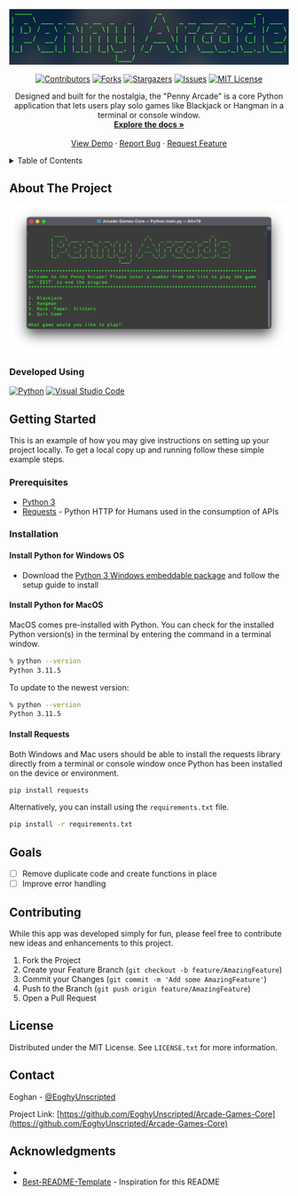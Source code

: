 <!-- PROJECT LOGO -->
<div align="center">
  <a href="https://github.com/EoghyUnscripted/Arcade-Games-Core">
    <img src="Images/logo.png" alt="Logo" height="100">
  </a>

[![Contributors][contributors-shield]][contributors-url]
[![Forks][forks-shield]][forks-url]
[![Stargazers][stars-shield]][stars-url]
[![Issues][issues-shield]][issues-url]
[![MIT License][license-shield]][license-url]

  <p align="center">
    Designed and built for the nostalgia, the "Penny Arcade" is a core Python application that lets users play solo games like Blackjack or Hangman in a terminal or console window.
    <br />
    <a href="https://github.com/EoghyUnscripted/Arcade-Games-Core"><strong>Explore the docs »</strong></a>
    <br />
    <br />
    <a href="https://github.com/EoghyUnscripted/Arcade-Games-Core">View Demo</a>
    ·
    <a href="https://github.com/EoghyUnscripted/Arcade-Games-Core/issues">Report Bug</a>
    ·
    <a href="https://github.com/EoghyUnscripted/Arcade-Games-Core/issues">Request Feature</a>
  </p>
</div>

<!-- TABLE OF CONTENTS -->
<details>
  <summary>Table of Contents</summary>
  <ol>
    <li>
      <a href="#about-the-project">About The Project</a>
      <ul>
        <li><a href="#developed-using">Developed Using</a></li>
      </ul>
    </li>
    <li>
      <a href="#getting-started">Getting Started</a>
      <ul>
        <li><a href="#prerequisites">Prerequisites</a></li>
        <li><a href="#installation">Installation</a></li>
        <ul>
            <li><a href="#python-for-windows-os">Install Python for Windows OS</a></li>
            <li><a href="#python-for-macos">Install Python for MacOS</a></li>
            <li><a href="#requests">Install Requests</a></li>
        </ul>
      </ul>
    </li>
    <li><a href="#goals">Goals</a></li>
    <li><a href="#contributing">Contributing</a></li>
    <li><a href="#license">License</a></li>
    <li><a href="#contact">Contact</a></li>
    <li><a href="#acknowledgments">Acknowledgments</a></li>
  </ol>
</details>

<!-- ABOUT THE PROJECT -->
## About The Project

[![Product Name Screen Shot][product-screenshot]](https://replit.com/@EoghyUnscripted/Penny-Arcade)

### Developed Using

[![Python][Python]][Python-URL]
[![Visual Studio Code][Visual-Studio-Code]][Visual-Studio-Code-URL]

<!-- GETTING STARTED -->
## Getting Started

This is an example of how you may give instructions on setting up your project locally.
To get a local copy up and running follow these simple example steps.

### Prerequisites

- [Python 3](https://python.org/)
- [Requests](https://pypi.org/project/requests/) - Python HTTP for Humans used in the consumption of APIs

### Installation

#### Install Python for Windows OS

- Download the [Python 3 Windows embeddable package](https://www.python.org/downloads/) and follow the setup guide to install

#### Install Python for MacOS

MacOS comes pre-installed with Python. You can check for the installed Python version(s) in the terminal by entering the command in a terminal window.

```sh
% python --version
Python 3.11.5
```

To update to the newest version:

```sh
% python --version
Python 3.11.5
```

#### Install Requests

Both Windows and Mac users should be able to install the requests library directly from a terminal or console window once Python has been installed on the device or environment.

```sh
pip install requests
```

Alternatively, you can install using the `requirements.txt` file.

```sh
pip install -r requirements.txt
```

<!-- GOALS -->
## Goals

- [ ] Remove duplicate code and create functions in place
- [ ] Improve error handling

<!-- CONTRIBUTING -->
## Contributing

While this app was developed simply for fun, please feel free to contribute new ideas and enhancements to this project.

1. Fork the Project
2. Create your Feature Branch (`git checkout -b feature/AmazingFeature`)
3. Commit your Changes (`git commit -m 'Add some AmazingFeature'`)
4. Push to the Branch (`git push origin feature/AmazingFeature`)
5. Open a Pull Request

<!-- LICENSE -->
## License

Distributed under the MIT License. See `LICENSE.txt` for more information.

<!-- CONTACT -->
## Contact

Eoghan - [@EoghyUnscripted](https://twitter.com/EoghyUnscripted)

Project Link: [https://github.com/EoghyUnscripted/Arcade-Games-Core](https://github.com/EoghyUnscripted/Arcade-Games-Core)

<!-- ACKNOWLEDGMENTS -->
## Acknowledgments

- 
- [Best-README-Template](https://github.com/othneildrew/Best-README-Template) - Inspiration for this README

<!-- MARKDOWN LINKS & IMAGES -->
<!-- https://www.markdownguide.org/basic-syntax/#reference-style-links -->
[contributors-shield]: https://img.shields.io/github/contributors/EoghyUnscripted/Arcade-Games-Core.svg?style=for-the-badge
[contributors-url]: https://github.com/EoghyUnscripted/Arcade-Games-Core/graphs/contributors
[forks-shield]: https://img.shields.io/github/forks/EoghyUnscripted/Arcade-Games-Core.svg?style=for-the-badge
[forks-url]: https://github.com/EoghyUnscripted/Arcade-Games-Core/network/members
[stars-shield]: https://img.shields.io/github/stars/EoghyUnscripted/Arcade-Games-Core.svg?style=for-the-badge
[stars-url]: https://github.com/EoghyUnscripted/Arcade-Games-Core/stargazers
[issues-shield]: https://img.shields.io/github/issues/EoghyUnscripted/Arcade-Games-Core.svg?style=for-the-badge
[issues-url]: https://github.com/EoghyUnscripted/Arcade-Games-Core/issues
[license-shield]: https://img.shields.io/github/license/EoghyUnscripted/Arcade-Games-Core.svg?style=for-the-badge
[license-url]: https://github.com/EoghyUnscripted/Arcade-Games-Core/blob/master/LICENSE.txt
[product-screenshot]: Images/penny_arcade.png
[Python]: https://img.shields.io/badge/python-3670A0?style=for-the-badge&logo=python&logoColor=ffdd54
[Python-URL]: https://python.org/
[Visual-Studio-Code]: https://img.shields.io/badge/Visual%20Studio%20Code-0078d7.svg?style=for-the-badge&logo=visual-studio-code&logoColor=white
[Visual-Studio-Code-URL]: https://code.visualstudio.com/
